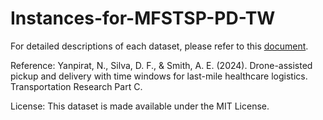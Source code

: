 # Instances-for-MFSTSP-PD-TW

For detailed descriptions of each dataset, please refer to this [document](https://github.com/winnerdd/Instances-for-MFSTSP-PD-TW/blob/5e73874aeec7dd1f3b03dcd49237f10f6aeb9abc/README-datafile_descriptions_tw.xlsx).

Reference:
Yanpirat, N., Silva, D. F., & Smith, A. E. (2024). Drone-assisted pickup and delivery with time windows for last-mile healthcare logistics. Transportation Research Part C.

License:
This dataset is made available under the MIT License. 
